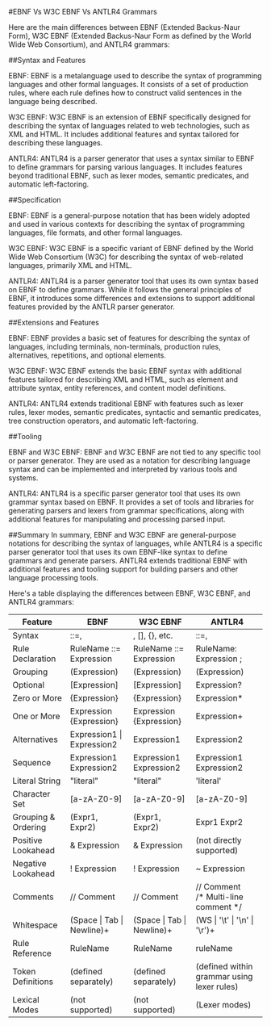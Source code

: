 #EBNF Vs W3C EBNF Vs ANTLR4 Grammars

Here are the main differences between EBNF (Extended Backus-Naur Form), W3C EBNF (Extended Backus-Naur Form as defined by the World Wide Web Consortium), and ANTLR4 grammars:

##Syntax and Features

EBNF: EBNF is a metalanguage used to describe the syntax of programming languages and other formal languages. It consists of a set of production rules, where each rule defines how to construct valid sentences in the language being described.

W3C EBNF: W3C EBNF is an extension of EBNF specifically designed for describing the syntax of languages related to web technologies, such as XML and HTML. It includes additional features and syntax tailored for describing these languages.

ANTLR4: ANTLR4 is a parser generator that uses a syntax similar to EBNF to define grammars for parsing various languages. It includes features beyond traditional EBNF, such as lexer modes, semantic predicates, and automatic left-factoring.

##Specification

EBNF: EBNF is a general-purpose notation that has been widely adopted and used in various contexts for describing the syntax of programming languages, file formats, and other formal languages.

W3C EBNF: W3C EBNF is a specific variant of EBNF defined by the World Wide Web Consortium (W3C) for describing the syntax of web-related languages, primarily XML and HTML.

ANTLR4: ANTLR4 is a parser generator tool that uses its own syntax based on EBNF to define grammars. While it follows the general principles of EBNF, it introduces some differences and extensions to support additional features provided by the ANTLR parser generator.

##Extensions and Features

EBNF: EBNF provides a basic set of features for describing the syntax of languages, including terminals, non-terminals, production rules, alternatives, repetitions, and optional elements.

W3C EBNF: W3C EBNF extends the basic EBNF syntax with additional features tailored for describing XML and HTML, such as element and attribute syntax, entity references, and content model definitions.

ANTLR4: ANTLR4 extends traditional EBNF with features such as lexer rules, lexer modes, semantic predicates, syntactic and semantic predicates, tree construction operators, and automatic left-factoring.

##Tooling

EBNF and W3C EBNF: EBNF and W3C EBNF are not tied to any specific tool or parser generator. They are used as a notation for describing language syntax and can be implemented and interpreted by various tools and systems.

ANTLR4: ANTLR4 is a specific parser generator tool that uses its own grammar syntax based on EBNF. It provides a set of tools and libraries for generating parsers and lexers from grammar specifications, along with additional features for manipulating and processing parsed input.

##Summary
In summary, EBNF and W3C EBNF are general-purpose notations for describing the syntax of languages, while ANTLR4 is a specific parser generator tool that uses its own EBNF-like syntax to define grammars and generate parsers. ANTLR4 extends traditional EBNF with additional features and tooling support for building parsers and other language processing tools.

Here's a table displaying the differences between EBNF, W3C EBNF, and ANTLR4 grammars:

| Feature                  | EBNF                             | W3C EBNF                          | ANTLR4                                     |
|--------------------------|----------------------------------|-----------------------------------|--------------------------------------------|
| Syntax                   | ::=, |, [], {}, etc.             | ::=, |, [], {}, etc.              | ->, |, [], {}, etc.                        |
| Rule Declaration         | RuleName ::= Expression          | RuleName ::= Expression           | RuleName: Expression ;                     |
| Grouping                 | (Expression)                     | (Expression)                      | (Expression)                               |
| Optional                 | [Expression]                     | [Expression]                      | Expression?                                |
| Zero or More             | {Expression}                     | {Expression}                      | Expression*                                |
| One or More              | Expression {Expression}          | Expression {Expression}           | Expression+                                |
| Alternatives             | Expression1 \| Expression2       | Expression1 | Expression2         | Expression1 \| Expression2                 |
| Sequence                 | Expression1 Expression2          | Expression1 Expression2           | Expression1 Expression2                    |
| Literal String           | "literal"                        | "literal"                         | 'literal'                                  |
| Character Set            | [a-zA-Z0-9]                      | [a-zA-Z0-9]                       | [a-zA-Z0-9]                                |
| Grouping & Ordering      | (Expr1, Expr2)                   | (Expr1, Expr2)                    | Expr1 Expr2                                |
| Positive Lookahead       | & Expression                     | & Expression                      | (not directly supported)                   |
| Negative Lookahead       | ! Expression                     | ! Expression                      | ~ Expression                               |
| Comments                 | // Comment                       | // Comment                        | // Comment <br> /\* Multi-line comment \*/ |
| Whitespace               | (Space \| Tab \| Newline)+       | (Space \| Tab \| Newline)+        | (WS \| '\t' \| '\n' \| '\r')+              |
| Rule Reference           | RuleName                         | RuleName                          | ruleName                                   |
| Token Definitions        | (defined separately)             | (defined separately)              | (defined within grammar using lexer rules) |
| Lexical Modes            | (not supported)                  | (not supported)                   | (Lexer modes)                              |

